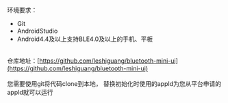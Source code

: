 环境要求：

- Git
- AndroidStudio
- Android4.4及以上支持BLE4.0及以上的手机、平板


<br />仓库地址：[https://github.com/leshiguang/bluetooth-mini-ui](https://github.com/leshiguang/bluetooth-mini-ui)<br />
<br />您需要使用git将代码clone到本地， 替换初始化时使用的appId为您从平台申请的appId就可以运行

